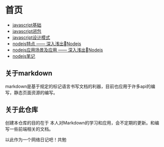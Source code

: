 # 首页

- [javascript基础](/javascript/javascript基础.md)
- [javascript闭包](/javascript/javascript闭包.md)
- [javascript设计模式](/javascript/javascript设计模式.md)
- [nodejs特点 —— 深入浅出Nodejs](/nodejs/深入浅出Nodejs/nodejs特点.md)
- [nodejs应用场景及应用 —— 深入浅出Nodejs](/nodejs/深入浅出Nodejs/nodejs应用场景及应用.md)
- [nodejs笔记](/nodejs/nodejs笔记.md)

## 关于markdown

markdown是基于规定的标记语言书写文档的利器，目前也应用于许多api的编写，静态页面资源的编写。

## 关于此仓库

创建本仓库的目的在于 本人对Markdown的学习和应用，会不定期的更新。和编写一些前端相关的文档。

以此作为一个网络日记吧！共勉
